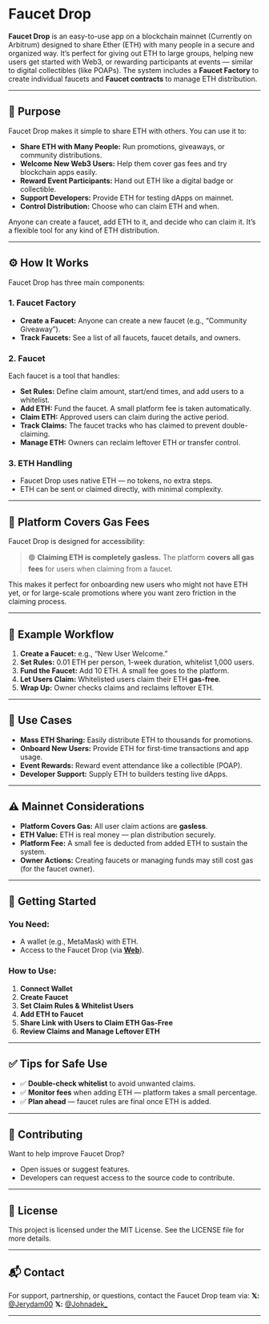 # Faucet Drop

**Faucet Drop** is an easy-to-use app on a blockchain mainnet (Currently on Arbitrum) designed to share Ether (ETH) with many people in a secure and organized way. It’s perfect for giving out ETH to large groups, helping new users get started with Web3, or rewarding participants at events — similar to digital collectibles (like POAPs). The system includes a **Faucet Factory** to create individual faucets and **Faucet contracts** to manage ETH distribution.

---

## 🧩 Purpose

Faucet Drop makes it simple to share ETH with others. You can use it to:

* **Share ETH with Many People:** Run promotions, giveaways, or community distributions.
* **Welcome New Web3 Users:** Help them cover gas fees and try blockchain apps easily.
* **Reward Event Participants:** Hand out ETH like a digital badge or collectible.
* **Support Developers:** Provide ETH for testing dApps on mainnet.
* **Control Distribution:** Choose who can claim ETH and when.

Anyone can create a faucet, add ETH to it, and decide who can claim it. It’s a flexible tool for any kind of ETH distribution.

---

## ⚙️ How It Works

Faucet Drop has three main components:

### 1. Faucet Factory

* **Create a Faucet:** Anyone can create a new faucet (e.g., “Community Giveaway”).
* **Track Faucets:** See a list of all faucets, faucet details, and owners.

### 2. Faucet

Each faucet is a tool that handles:

* **Set Rules:** Define claim amount, start/end times, and add users to a whitelist.
* **Add ETH:** Fund the faucet. A small platform fee is taken automatically.
* **Claim ETH:** Approved users can claim during the active period.
* **Track Claims:** The faucet tracks who has claimed to prevent double-claiming.
* **Manage ETH:** Owners can reclaim leftover ETH or transfer control.

### 3. ETH Handling

* Faucet Drop uses native ETH — no tokens, no extra steps.
* ETH can be sent or claimed directly, with minimal complexity.

---

## 💸 Platform Covers Gas Fees

Faucet Drop is designed for accessibility:

> 🟢 **Claiming ETH is completely gasless.**
> The platform **covers all gas fees** for users when claiming from a faucet.

This makes it perfect for onboarding new users who might not have ETH yet, or for large-scale promotions where you want zero friction in the claiming process.

---

## 🧪 Example Workflow

1. **Create a Faucet:** e.g., “New User Welcome.”
2. **Set Rules:** 0.01 ETH per person, 1-week duration, whitelist 1,000 users.
3. **Fund the Faucet:** Add 10 ETH. A small fee goes to the platform.
4. **Let Users Claim:** Whitelisted users claim their ETH **gas-free**.
5. **Wrap Up:** Owner checks claims and reclaims leftover ETH.

---

## 🎯 Use Cases

* **Mass ETH Sharing:** Easily distribute ETH to thousands for promotions.
* **Onboard New Users:** Provide ETH for first-time transactions and app usage.
* **Event Rewards:** Reward event attendance like a collectible (POAP).
* **Developer Support:** Supply ETH to builders testing live dApps.

---

## ⚠️ Mainnet Considerations

* **Platform Covers Gas:** All user claim actions are **gasless**.
* **ETH Value:** ETH is real money — plan distribution securely.
* **Platform Fee:** A small fee is deducted from added ETH to sustain the system.
* **Owner Actions:** Creating faucets or managing funds may still cost gas (for the faucet owner).

---

## 🚀 Getting Started

### You Need:

* A wallet (e.g., MetaMask) with ETH.
* Access to the Faucet Drop (via **[Web](https://faucetdrop.vercel.app/)**).

### How to Use:

1. **Connect Wallet**
2. **Create Faucet**
3. **Set Claim Rules & Whitelist Users**
4. **Add ETH to Faucet**
5. **Share Link with Users to Claim ETH Gas-Free**
6. **Review Claims and Manage Leftover ETH**

---

## ✅ Tips for Safe Use

* ✅ **Double-check whitelist** to avoid unwanted claims.
* ✅ **Monitor fees** when adding ETH — platform takes a small percentage.
* ✅ **Plan ahead** — faucet rules are final once ETH is added.

---

## 🙌 Contributing

Want to help improve Faucet Drop?

* Open issues or suggest features.
* Developers can request access to the source code to contribute.

---

## 📄 License

This project is licensed under the MIT License. See the LICENSE file for more details.

---


## 📬 Contact

For support, partnership, or questions, contact the Faucet Drop team via:
**𝕏:** [@Jerydam00](https://x.com/Jerydam00)
**𝕏:** [@Johnadek_](https://x.com/Johnadek_)

---

